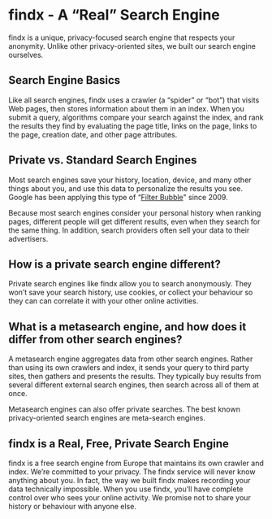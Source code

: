 # findx - A “Real” Search Engine
findx is a unique, privacy-focused search engine that respects your anonymity. Unlike other privacy-oriented sites, we built our search engine ourselves.

## Search Engine Basics
Like all search engines, findx uses a crawler (a “spider” or “bot”) that visits Web pages, then stores information about them in an index. When you submit a query, algorithms compare your search against the index, and rank the results they find by evaluating the page title, links on the page, links to the page, creation date, and other page attributes. 

## Private vs. Standard Search Engines
Most search engines save your history, location, device, and many other things about you, and  use this data to personalize the results you see. Google has been applying this type of “[Filter Bubble](https://en.wikipedia.org/wiki/Filter_bubble)" since 2009. 


Because most search engines consider your personal history when ranking pages, different people will get different results, even when they search for the same thing. In addition, search providers often sell your data to their advertisers.

## How is a private search engine different?
Private search engines like findx allow you to search anonymously. They won’t save your search history, use cookies, or collect your behaviour so they can can correlate it with your other online activities.

## What is a metasearch engine, and how does it differ from other search engines?
A metasearch engine aggregates data from other search engines. Rather than using its own crawlers and index, it sends your query to third party sites, then gathers and presents the results. They typically buy results from several different external search engines, then search across all of them at once.


Metasearch engines can also offer private searches. The best known privacy-oriented search engines are meta-search engines.

## findx is a Real, Free, Private Search Engine
findx is a free search engine from Europe that maintains its own crawler and index. We’re committed to your privacy. The findx service will never know anything about you. In fact, the way we built findx makes recording your data technically impossible. When you use findx, you’ll have complete control over who sees your online activity. We promise not to share your history or behaviour with anyone else.
